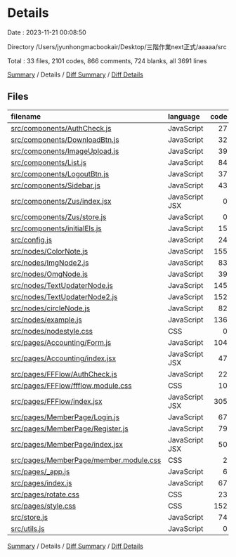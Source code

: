 # Details

Date : 2023-11-21 00:08:50

Directory /Users/jyunhongmacbookair/Desktop/三階作業next正式/aaaaa/src

Total : 33 files,  2101 codes, 866 comments, 724 blanks, all 3691 lines

[Summary](results.md) / Details / [Diff Summary](diff.md) / [Diff Details](diff-details.md)

## Files
| filename | language | code | comment | blank | total |
| :--- | :--- | ---: | ---: | ---: | ---: |
| [src/components/AuthCheck.js](/src/components/AuthCheck.js) | JavaScript | 27 | 2 | 5 | 34 |
| [src/components/DownloadBtn.js](/src/components/DownloadBtn.js) | JavaScript | 32 | 16 | 31 | 79 |
| [src/components/ImageUpload.js](/src/components/ImageUpload.js) | JavaScript | 39 | 36 | 16 | 91 |
| [src/components/List.js](/src/components/List.js) | JavaScript | 84 | 5 | 18 | 107 |
| [src/components/LogoutBtn.js](/src/components/LogoutBtn.js) | JavaScript | 37 | 0 | 3 | 40 |
| [src/components/Sidebar.js](/src/components/Sidebar.js) | JavaScript | 43 | 16 | 24 | 83 |
| [src/components/Zus/index.jsx](/src/components/Zus/index.jsx) | JavaScript JSX | 0 | 19 | 6 | 25 |
| [src/components/Zus/store.js](/src/components/Zus/store.js) | JavaScript | 0 | 7 | 4 | 11 |
| [src/components/initialEls.js](/src/components/initialEls.js) | JavaScript | 15 | 79 | 8 | 102 |
| [src/config.js](/src/config.js) | JavaScript | 24 | 10 | 9 | 43 |
| [src/nodes/ColorNote.js](/src/nodes/ColorNote.js) | JavaScript | 155 | 59 | 51 | 265 |
| [src/nodes/ImgNode2.js](/src/nodes/ImgNode2.js) | JavaScript | 83 | 157 | 74 | 314 |
| [src/nodes/OmgNode.js](/src/nodes/OmgNode.js) | JavaScript | 39 | 7 | 6 | 52 |
| [src/nodes/TextUpdaterNode.js](/src/nodes/TextUpdaterNode.js) | JavaScript | 145 | 46 | 48 | 239 |
| [src/nodes/TextUpdaterNode2.js](/src/nodes/TextUpdaterNode2.js) | JavaScript | 152 | 47 | 45 | 244 |
| [src/nodes/circleNode.js](/src/nodes/circleNode.js) | JavaScript | 82 | 22 | 25 | 129 |
| [src/nodes/example.js](/src/nodes/example.js) | JavaScript | 136 | 29 | 32 | 197 |
| [src/nodes/nodestyle.css](/src/nodes/nodestyle.css) | CSS | 0 | 0 | 1 | 1 |
| [src/pages/Accounting/Form.js](/src/pages/Accounting/Form.js) | JavaScript | 104 | 9 | 28 | 141 |
| [src/pages/Accounting/index.jsx](/src/pages/Accounting/index.jsx) | JavaScript JSX | 47 | 2 | 13 | 62 |
| [src/pages/FFFlow/AuthCheck.js](/src/pages/FFFlow/AuthCheck.js) | JavaScript | 22 | 1 | 10 | 33 |
| [src/pages/FFFlow/ffflow.module.css](/src/pages/FFFlow/ffflow.module.css) | CSS | 10 | 3 | 4 | 17 |
| [src/pages/FFFlow/index.jsx](/src/pages/FFFlow/index.jsx) | JavaScript JSX | 305 | 67 | 85 | 457 |
| [src/pages/MemberPage/Login.js](/src/pages/MemberPage/Login.js) | JavaScript | 67 | 8 | 19 | 94 |
| [src/pages/MemberPage/Register.js](/src/pages/MemberPage/Register.js) | JavaScript | 79 | 0 | 21 | 100 |
| [src/pages/MemberPage/index.jsx](/src/pages/MemberPage/index.jsx) | JavaScript JSX | 50 | 1 | 10 | 61 |
| [src/pages/MemberPage/member.module.css](/src/pages/MemberPage/member.module.css) | CSS | 2 | 2 | 1 | 5 |
| [src/pages/_app.js](/src/pages/_app.js) | JavaScript | 6 | 1 | 4 | 11 |
| [src/pages/index.js](/src/pages/index.js) | JavaScript | 67 | 13 | 16 | 96 |
| [src/pages/rotate.css](/src/pages/rotate.css) | CSS | 23 | 8 | 9 | 40 |
| [src/pages/style.css](/src/pages/style.css) | CSS | 152 | 14 | 46 | 212 |
| [src/store.js](/src/store.js) | JavaScript | 74 | 95 | 33 | 202 |
| [src/utils.js](/src/utils.js) | JavaScript | 0 | 85 | 19 | 104 |

[Summary](results.md) / Details / [Diff Summary](diff.md) / [Diff Details](diff-details.md)